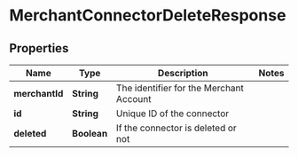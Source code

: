 

# MerchantConnectorDeleteResponse


## Properties

| Name | Type | Description | Notes |
|------------ | ------------- | ------------- | -------------|
|**merchantId** | **String** | The identifier for the Merchant Account |  |
|**id** | **String** | Unique ID of the connector |  |
|**deleted** | **Boolean** | If the connector is deleted or not |  |



